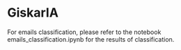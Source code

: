 # GiskarIA

For emails classification, please refer to the notebook emails_classification.ipynb for the results of classification.
